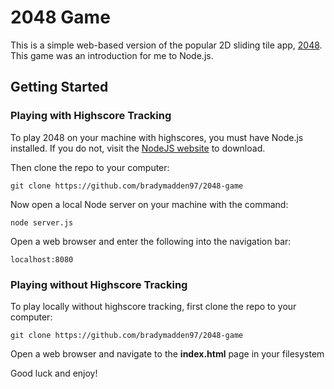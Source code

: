 # 2048 Game

This is a simple web-based version of the popular 2D sliding tile app, <a href="https://itunes.apple.com/us/app/2048/id840919914">2048</a>. This game was an introduction for me to Node.js.

## Getting Started

### Playing with Highscore Tracking

To play 2048 on your machine with highscores, you must have Node.js installed. If you do not, visit the <a href="https://nodejs.org/en/download/">NodeJS website</a> to download.

Then clone the repo to your computer:
```
git clone https://github.com/bradymadden97/2048-game
```
Now open a local Node server on your machine with the command:
```
node server.js
```
Open a web browser and enter the following into the navigation bar:
```
localhost:8080
```
### Playing without Highscore Tracking

To play locally without highscore tracking, first clone the repo to your computer:
```
git clone https://github.com/bradymadden97/2048-game
```
Open a web browser and navigate to the <b>index.html</b> page in your filesystem

Good luck and enjoy!
